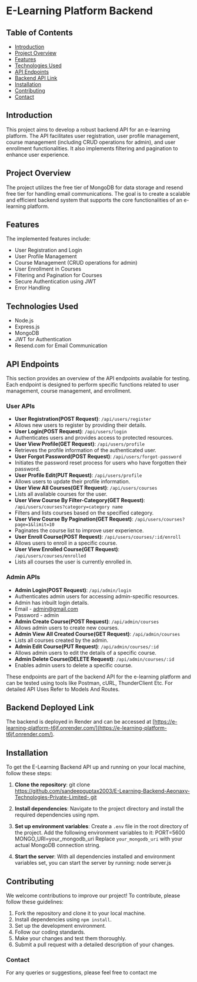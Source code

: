 # E-Learning Platform Backend

## Table of Contents

- [Introduction](#introduction)
- [Project Overview](#project-overview)
- [Features](#features)
- [Technologies Used](#technologies-used)
- [API Endpoints](#api-endpoints)
- [Backend API Link](#backend-api-link)
- [Installation](#installation)
- [Contributing](#contributing)
- [Contact](#contact)

## Introduction

This project aims to develop a robust backend API for an e-learning platform. The API facilitates user registration, user profile management, course management (including CRUD operations for admin), and user enrollment functionalities. It also implements filtering and pagination to enhance user experience.

## Project Overview

The project utilizes the free tier of MongoDB for data storage and resend free tier for handling email communications. The goal is to create a scalable and efficient backend system that supports the core functionalities of an e-learning platform.

## Features

The implemented features include:

- User Registration and Login
- User Profile Management
- Course Management (CRUD operations for admin)
- User Enrollment in Courses
- Filtering and Pagination for Courses
- Secure Authentication using JWT
- Error Handling

## Technologies Used

- Node.js
- Express.js
- MongoDB
- JWT for Authentication
- Resend.com for Email Communication

## API Endpoints

This section provides an overview of the API endpoints available for testing. Each endpoint is designed to perform specific functions related to user management, course management, and enrollment.

### User APIs

- **User Registration(POST Request)**: `/api/users/register`
 - Allows new users to register by providing their details.
- **User Login(POST Request)**: `/api/users/login`
 - Authenticates users and provides access to protected resources.
- **User View Profile(GET Request)**: `/api/users/profile`
 - Retrieves the profile information of the authenticated user.
- **User Forgot Password(POST Request)**: `/api/users/forgot-password`
 - Initiates the password reset process for users who have forgotten their password.
- **User Profile Edit(PUT Request)**: `/api/users/profile`
 - Allows users to update their profile information.
- **User View All Courses(GET Request)**: `/api/users/courses`
 - Lists all available courses for the user.
- **User View Course By Filter-Category(GET Request)**: `/api/users/courses?category=category name`
 - Filters and lists courses based on the specified category.
- **User View Course By Pagination(GET Request)**: `/api/users/courses?page=1&limit=10`
 - Paginates the course list to improve user experience.
- **User Enroll Course(POST Request)**: `/api/users/courses/:id/enroll`
 - Allows users to enroll in a specific course.
- **User View Enrolled Course(GET Request)**: `/api/users/courses/enrolled`
 - Lists all courses the user is currently enrolled in.

### Admin APIs

- **Admin Login(POST Request)**: `/api/admin/login`
 - Authenticates admin users for accessing admin-specific resources.
 - Admin has inbuilt login details.
 - Email - admin@gmail.com
 - Password - admin
- **Admin Create Course(POST Request)**: `/api/admin/courses`
 - Allows admin users to create new courses.
- **Admin View All Created Course(GET Request)**: `/api/admin/courses`
 - Lists all courses created by the admin.
- **Admin Edit Course(PUT Request)**: `/api/admin/courses/:id`
 - Allows admin users to edit the details of a specific course.
- **Admin Delete Course(DELETE Request)**: `/api/admin/courses/:id`
 - Enables admin users to delete a specific course.

These endpoints are part of the backend API for the e-learning platform and can be tested using tools like Postman, cURL, ThunderClient Etc. For detailed API Uses Refer to Models And Routes.
##
## Backend Deployed Link

The backend is deployed in Render and can be accessed at [https://e-learning-platform-t6jf.onrender.com/](https://e-learning-platform-t6jf.onrender.com/).

## Installation

To get the E-Learning Backend API up and running on your local machine, follow these steps:

1. **Clone the repository**:
   git clone https://github.com/sandeepguptax2003/E-Learning-Backend-Aeonaxy-Technologies-Private-Limited-.git

2. **Install dependencies**:
   Navigate to the project directory and install the required dependencies using npm.

3. **Set up environment variables**:
   Create a `.env` file in the root directory of the project. Add the following environment variables to it:
   PORT=5600 
   MONGO_URI=your_mongodb_uri
   Replace `your_mongodb_uri` with your actual MongoDB connection string.

4. **Start the server**:
   With all dependencies installed and environment variables set, you can start the server by running:
   node server.js

## Contributing

We welcome contributions to improve our project! To contribute, please follow these guidelines:

1. Fork the repository and clone it to your local machine.
2. Install dependencies using `npm install`.
3. Set up the development environment.
4. Follow our coding standards.
5. Make your changes and test them thoroughly.
6. Submit a pull request with a detailed description of your changes.

### Contact

For any queries or suggestions, please feel free to contact me
